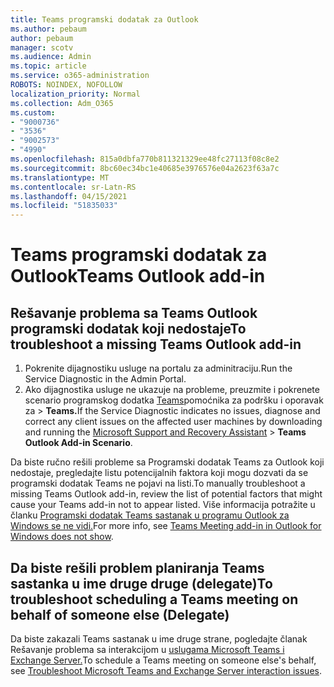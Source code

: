 ```yaml
---
title: Teams programski dodatak za Outlook
ms.author: pebaum
author: pebaum
manager: scotv
ms.audience: Admin
ms.topic: article
ms.service: o365-administration
ROBOTS: NOINDEX, NOFOLLOW
localization_priority: Normal
ms.collection: Adm_O365
ms.custom:
- "9000736"
- "3536"
- "9002573"
- "4990"
ms.openlocfilehash: 815a0dbfa770b811321329ee48fc27113f08c8e2
ms.sourcegitcommit: 8bc60ec34bc1e40685e3976576e04a2623f63a7c
ms.translationtype: MT
ms.contentlocale: sr-Latn-RS
ms.lasthandoff: 04/15/2021
ms.locfileid: "51835033"
---
```

# <a name="teams-outlook-add-in"></a><span data-ttu-id="4ea08-102">Teams programski dodatak za Outlook</span><span class="sxs-lookup"><span data-stu-id="4ea08-102">Teams Outlook add-in</span></span>

## <a name="to-troubleshoot-a-missing-teams-outlook-add-in"></a><span data-ttu-id="4ea08-103">Rešavanje problema sa Teams Outlook programski dodatak koji nedostaje</span><span class="sxs-lookup"><span data-stu-id="4ea08-103">To troubleshoot a missing Teams Outlook add-in</span></span>

1. <span data-ttu-id="4ea08-104">Pokrenite dijagnostiku usluge na portalu za adminitraciju.</span><span class="sxs-lookup"><span data-stu-id="4ea08-104">Run the Service Diagnostic in the Admin Portal.</span></span> 
2. <span data-ttu-id="4ea08-105">Ako dijagnostika usluge ne ukazuje na probleme, preuzmite i pokrenete scenario programskog dodatka [Teams](https://aka.ms/SaRA-TeamsAddInScenario)pomoćnika za podršku i oporavak za  >  **Teams.**</span><span class="sxs-lookup"><span data-stu-id="4ea08-105">If the Service Diagnostic indicates no issues, diagnose and correct any client issues on the affected user machines  by downloading and running the [Microsoft Support and Recovery Assistant](https://aka.ms/SaRA-TeamsAddInScenario) > **Teams Outlook Add-in Scenario**.</span></span>

<span data-ttu-id="4ea08-106">Da biste ručno rešili probleme sa Programski dodatak Teams za Outlook koji nedostaje, pregledajte listu potencijalnih faktora koji mogu dozvati da se programski dodatak Teams ne pojavi na listi.</span><span class="sxs-lookup"><span data-stu-id="4ea08-106">To manually troubleshoot a missing Teams Outlook add-in, review the list of potential factors that might cause your Teams add-in not to appear listed.</span></span> <span data-ttu-id="4ea08-107">Više informacija potražite u članku [Programski dodatak Teams sastanak u programu Outlook za Windows se ne vidi.](https://docs.microsoft.com/microsoftteams/teams-add-in-for-outlook#teams-meeting-add-in-in-outlook-for-windows-does-not-show)</span><span class="sxs-lookup"><span data-stu-id="4ea08-107">For more info, see [Teams Meeting add-in in Outlook for Windows does not show](https://docs.microsoft.com/microsoftteams/teams-add-in-for-outlook#teams-meeting-add-in-in-outlook-for-windows-does-not-show).</span></span>

## <a name="to-troubleshoot-scheduling-a-teams-meeting-on-behalf-of-someone-else-delegate"></a><span data-ttu-id="4ea08-108">Da biste rešili problem planiranja Teams sastanka u ime druge druge (delegate)</span><span class="sxs-lookup"><span data-stu-id="4ea08-108">To troubleshoot scheduling a Teams meeting on behalf of someone else (Delegate)</span></span>

<span data-ttu-id="4ea08-109">Da biste zakazali Teams sastanak u ime druge strane, pogledajte članak Rešavanje problema sa interakcijom u [uslugama Microsoft Teams i Exchange Server.](https://docs.microsoft.com/microsoftteams/troubleshoot/known-issues/teams-exchange-interaction-issue)</span><span class="sxs-lookup"><span data-stu-id="4ea08-109">To schedule a Teams meeting on someone else's behalf, see [Troubleshoot Microsoft Teams and Exchange Server interaction issues](https://docs.microsoft.com/microsoftteams/troubleshoot/known-issues/teams-exchange-interaction-issue).</span></span>
